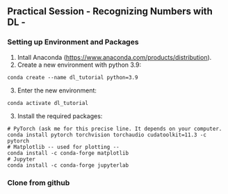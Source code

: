 ## Practical Session - Recognizing Numbers with DL -

### Setting up Environment and Packages 

1. Intall Anaconda (https://www.anaconda.com/products/distribution).
2. Create a new environment with python 3.9:
```
conda create --name dl_tutorial python=3.9
```
3. Enter the new environment:
```
conda activate dl_tutorial
```
3. Install the required packages:
```
# PyTorch (ask me for this precise line. It depends on your computer.
conda install pytorch torchvision torchaudio cudatoolkit=11.3 -c pytorch 
# Matplotlib -- used for plotting --
conda install -c conda-forge matplotlib
# Jupyter
conda install -c conda-forge jupyterlab
```

### Clone from github